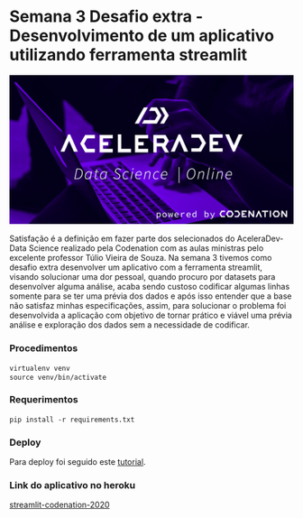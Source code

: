 # Semana 3 Desafio extra - Desenvolvimento de um aplicativo utilizando ferramenta streamlit

![Logo da Eagle Tecnologia](acelera.jpg)

Satisfação é a definição em fazer parte dos selecionados do AceleraDev-Data Science realizado pela Codenation com as aulas ministras pelo excelente professor Túlio Vieira de Souza.
Na semana 3 tivemos como desafio extra desenvolver um aplicativo com a ferramenta streamlit, visando solucionar uma dor pessoal, quando procuro por datasets para desenvolver alguma análise, acaba sendo custoso codificar algumas linhas somente para se ter uma prévia dos dados e após isso entender que a base não satisfaz minhas especificações, assim, para solucionar o problema foi desenvolvida a aplicação com objetivo de tornar prático e viável uma prévia análise e exploração dos dados sem a necessidade de codificar.

### Procedimentos
    virtualenv venv
    source venv/bin/activate

### Requerimentos
    pip install -r requirements.txt


### Deploy
Para deploy foi seguido este [tutorial](https://gilberttanner.com/blog/deploying-your-streamlit-dashboard-with-heroku).

### Link do aplicativo no heroku
[streamlit-codenation-2020](https://streamlit-codenation-2020.herokuapp.com/)
